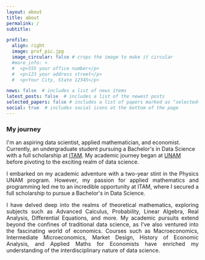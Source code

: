 ```yaml
---
layout: about
title: about
permalink: /
subtitle:  

profile:
  align: right
  image: prof_pic.jpg
  image_circular: false # crops the image to make it circular
  #more_info: >
  #  <p>555 your office number</p>
  #  <p>123 your address street</p>
  #  <p>Your City, State 12345</p>

news: false  # includes a list of news items
latest_posts: false  # includes a list of the newest posts
selected_papers: false # includes a list of papers marked as "selected={true}"
social: true  # includes social icons at the bottom of the page
---
```

### My journey
I'm an aspiring data scientist, applied mathematician, and economist. Currently, an undergraduate student pursuing a Bachelor's in Data Science with a full scholarship at 
[ITAM](https://www.itam.mx/). My academic journey began at [UNAM](https://www.fciencias.unam.mx/) before pivoting to the exciting realm of data science. 

<div style="text-align: justify;">
I embarked on my academic adventure with a two-year stint in the Physics UNAM program. However, my passion for applied mathematics and programming led me to an incredible opportunity at ITAM, where I secured a full scholarship to pursue a Bachelor's in Data Science.
</div>
<p>
</p>
<div style="text-align: justify;">
I have delved deep into the realms of theoretical mathematics, exploring subjects such as Advanced Calculus, Probability, Linear Algebra, Real Analysis, Differential Equations, and more. My academic pursuits extend beyond the confines of traditional data science, as I've also ventured into the fascinating world of economics. Courses such as Macroeconomics, Intermediate Microeconomics, Market Design, History of Economic Analysis, and Applied Maths for Economists have enriched my understanding of the interdisciplinary nature of data science.
</div>
